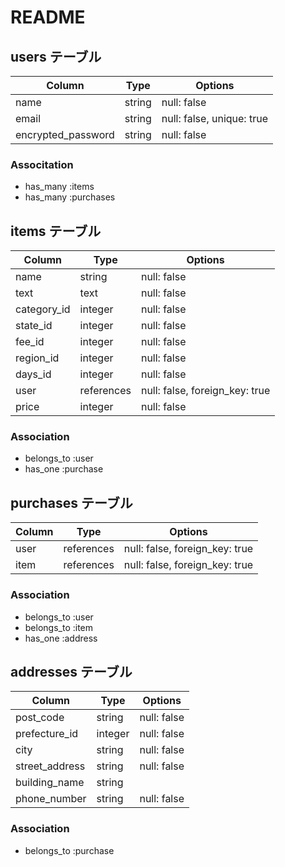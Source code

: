 # README

## users テーブル
| Column             | Type   | Options                   |
| ------------------ | ------ | ------------------------- |
| name               | string | null: false               |
| email              | string | null: false, unique: true |
| encrypted_password | string | null: false               |

### Associtation
- has_many :items
- has_many :purchases

## items テーブル
| Column      | Type       | Options                        |
| ----------- | ---------- | ------------------------------ |
| name        | string     | null: false                    |
| text        | text       | null: false                    |
| category_id | integer    | null: false                    |
| state_id    | integer    | null: false                    |
| fee_id      | integer    | null: false                    |
| region_id   | integer    | null: false                    |
| days_id     | integer    | null: false                    |
| user        | references | null: false, foreign_key: true |
| price       | integer    | null: false                    |

### Association
- belongs_to :user
- has_one :purchase

## purchases テーブル
| Column | Type       | Options                        |
| ------ | ---------- | ------------------------------ |
| user   | references | null: false, foreign_key: true |
| item   | references | null: false, foreign_key: true |

### Association
- belongs_to :user
- belongs_to :item
- has_one :address

## addresses テーブル
| Column         | Type    | Options     |
| -------------- | ------- | ----------- |
| post_code      | string  | null: false |
| prefecture_id  | integer | null: false |
| city           | string  | null: false |
| street_address | string  | null: false |
| building_name  | string  |             |
| phone_number   | string  | null: false |

### Association
- belongs_to :purchase